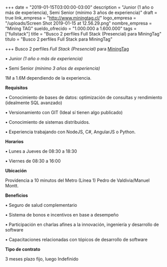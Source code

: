+++
date = "2019-01-15T03:00:00-03:00"
description = "Junior (1 año o más de experiencia),  Semi Senior (mínimo 3 años de experiencia)"
draft = true
link_empresa = "http://www.miningtag.cl/"
logo_empresa = "/uploads/Screen Shot 2019-01-15 at 12.56.29.png"
nombre_empresa = "Mining TAG"
sueldo_ofrecido = "1.000.000 a 1.600.000"
tags = ["fullstack"]
title = "Busco 2 perfiles Full Stack (Presencial) para MiningTag"
titulo = "Busco 2 perfiles Full Stack para MiningTag"

+++
Busco 2 perfiles _Full Stack_ _(Presencial)_ para [MiningTag](www.miningtag.cl)

• Junior _(1 año o más de experiencia)_

• Semi Senior _(mínimo 3 años de experiencia)_

1M a 1.6M dependiendo de la experiencia.

**Requisitos**

• Conocimiento de bases de datos: optimización de consultas y rendimiento (idealmente SQL avanzado)

• Versionamiento con GIT (Ideal sí tienen algo publicado)

• Conocimiento de sistemas distribuidos.

• Experiencia trabajando con NodeJS, C#, AngularJS o Python.

**Horarios**

• Lunes a Jueves de 08:30 a 18:30

• Viernes de 08:30 a 16:00

**Ubicación**

Providencia a 10 minutos del Metro (Línea 1) Pedro de Valdivia/Manuel Montt.

**Beneficios**

• Seguro de salud complementario

• Sistema de bonos e incentivos en base a desempeño

• Participación en charlas afines a la innovación, ingeniería y desarrollo de software

• Capacitaciones relacionadas con tópicos de desarrollo de software

**Tipo de contrato**

3 meses plazo fijo, luego Indefinido